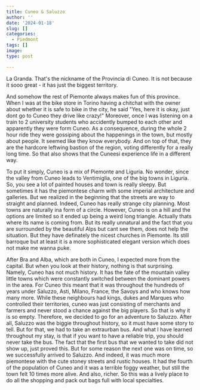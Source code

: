 ```yaml
---
title: Cuneo & Saluzzo
author: ''
date: '2024-01-18'
slug: []
categories:
  - Piedmont
tags: []
image: 
type: post

---
```

La Granda. That's the nickname of the Provincia di Cuneo. It is not because it sooo great - it has just the biggest territory.

And somehow the rest of Piemonte always makes fun of this province. When I was at the bike store in Torino having a chitchat with the owner about whether it is safe to bike in the city, he said "Yes, here it is okay, just dont go to Cuneo they drive like crazy!" Moreover, once I was listening on a train to 2 university students who accidently bumped to each other and apparently they were form Cuneo. As a consequence, during the whole 2 hour ride they were gossiping about the happenings in the town, but mostly about people. It seemed like they know everybody. And on top of that, they are the hardcore leftwing bastion of the region, voting differently for a really long time. So that also shows that the Cuneesi experience life in a different way.

To put it simply, Cuneo is a mix of Piemonte and Liguria. No wonder, since the valley from Cuneo leads to Ventimiglia, one of the big towns in Liguria. So, you see a lot of painted houses and town is really sleepy. But sometimes it has the piemontese charm with some imperial architecture and galleries. But we realized in the beginning that the streets are way to straight and planned. Indeed, Cuneo has really strange city planning. Most towns are naturally ina form of a circle. However, Cuneo is on a hill and the options are limited so it ended up being a weird long triangle. Actually thats where its name is coming from. But its really unnatural and the fact that you are surrounded by the beautiful Alps but cant see them, does not help the situation. But they have definately the nicest churches in Piemonte. Its still barroque but at least it is a more sophisticated elegant version which does not make me wanna puke.

After Bra and Alba, which are both in Cuneo, I expected more from the capital. But when you look at their history, nothing is that surprising. Namely, Cuneo has not much history. It has the fate of the mountain valley little towns which were constantly switched between the dominant powers in the area. For Cuneo this meant that it was throughout the hundreds of years under Saluzzo, Asti, Milano, France, the Savoys and who knows how many more. While these neighbours had kings, dukes and Marques who controlled their territories, cuneo was just consisting of merchants and farmers and never stood a chance against the big players. So that is why it is so empty.
Therefore, we decided to go for an adventure to Saluzzo. After all, Saluzzo was the biggie throughout history, so it must have some story to tell. But for that, we had to take an extraurban bus. And what I have learned throughout my stay, is that if you want to have a reliable trip, you should never take the bus. The fact that the first bus that we wanted to take did not show up, just proved this. But for some reason the next one was on time, so we successfully arrived to Saluzzo. And indeed, it was much more piemontese with the cute stoney streets and rustic houses. It had the fourth of the population of Cuneo and it was a terrible foggy weather, but still the town felt 10 times more alive. And also, richer. So this was a lively place to do all the shopping and pack out bags full with local specialties. 